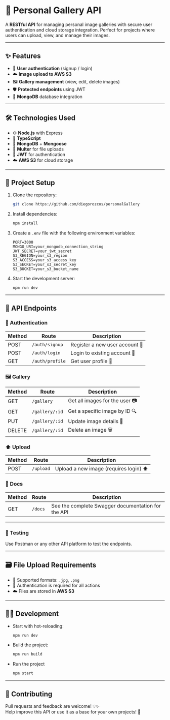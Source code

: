 # 📸 Personal Gallery API

A **RESTful API** for managing personal image galleries with secure user authentication and cloud storage integration. Perfect for projects where users can upload, view, and manage their images.

---

## ✨ Features

- 🔐 **User authentication** (signup / login)
- ☁️ **Image upload to AWS S3**
- 🖼️ **Gallery management** (view, edit, delete images)
- 🛡️ **Protected endpoints** using JWT
- 📄 **MongoDB** database integration

---

## 🛠️ Technologies Used

- ⚙️ **Node.js** with Express
- 🗾 **TypeScript**
- 🍃 **MongoDB** + **Mongoose**
- 🧰 **Multer** for file uploads
- 🔐 **JWT** for authentication
- ☁️ **AWS S3** for cloud storage

---

## 🚀 Project Setup

1. Clone the repository:
   ```bash
   git clone https://github.com/diegorozcos/personalGallery
   ```

2. Install dependencies:
   ```bash
   npm install
   ```

3. Create a `.env` file with the following environment variables:
   ```env
   PORT=3000
   MONGO_URI=your_mongodb_connection_string
   JWT_SECRET=your_jwt_secret
   S3_REGION=your_s3_region
   S3_ACCESS=your_s3_access_key
   S3_SECRET=your_s3_secret_key
   S3_BUCKET=your_s3_bucket_name
   ```

4. Start the development server:
   ```bash
   npm run dev
   ```

---

## 📱 API Endpoints

### 🔐 Authentication
| Method | Route            | Description                     |
|--------|------------------|---------------------------------|
| POST   | `/auth/signup`   | Register a new user account 📝 |
| POST   | `/auth/login`    | Login to existing account 🔑 |
| GET    | `/auth/profile`  | Get user profile 👤             |

### 🖼️ Gallery
| Method | Route             | Description                          |
|--------|-------------------|--------------------------------------|
| GET    | `/gallery`        | Get all images for the user 📷     |
| GET    | `/gallery/:id`    | Get a specific image by ID 🔍      |
| PUT    | `/gallery/:id`    | Update image details 📝           |
| DELETE | `/gallery/:id`    | Delete an image 🗑️              |

### ⬆️ Upload
| Method | Route       | Description                                        |
|--------|-------------|----------------------------------------------------|
| POST   | `/upload`   | Upload a new image (requires login) ⬆️         |

### 📄 Docs
| Method | Route       | Description                                        |
|--------|-------------|----------------------------------------------------|
| GET  | `/docs`   | See the complete Swagger documentation for the API         |
---

### 🧪 Testing
Use Postman or any other API platform to test the endpoints.

---

## 🗃️ File Upload Requirements

- 📁 Supported formats: `.jpg`, `.png`
- 🔐 Authentication is required for all actions
- ☁️ Files are stored in **AWS S3**

---

## 👨‍💼 Development

- Start with hot-reloading:
  ```bash
  npm run dev
  ```

- Build the project:
  ```bash
  npm run build
  ```
- Run the project
   ``` bash
   npm start
   ```
---

## 📨 Contributing

Pull requests and feedback are welcome! 💡✨  
Help improve this API or use it as a base for your own projects! 🚀